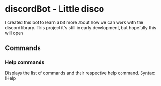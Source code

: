 # discordBot - Little disco

I created this bot to learn a bit more about how we can work with the discord library.
This project it's still in early development, but hopefully this will open 


## Commands

### Help commands
Displays the list of commands and their respective help command.
Syntax: !Help